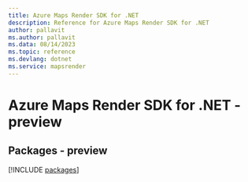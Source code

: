 ```yaml
---
title: Azure Maps Render SDK for .NET
description: Reference for Azure Maps Render SDK for .NET
author: pallavit
ms.author: pallavit
ms.data: 08/14/2023
ms.topic: reference
ms.devlang: dotnet
ms.service: mapsrender
---
```

# Azure Maps Render SDK for .NET - preview
## Packages - preview
[!INCLUDE [packages](maps-render-index.md)]